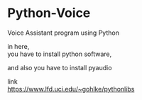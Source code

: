 # Python-Voice
Voice Assistant program using Python<br>


in here,<br>
you have to install python software,<br>

and also you have to install pyaudio<br>

link<br>
https://www.lfd.uci.edu/~gohlke/pythonlibs
